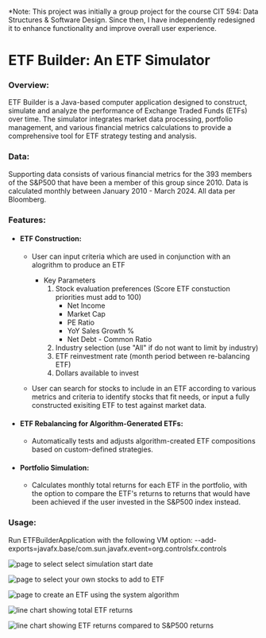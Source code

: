 *Note: This project was initially a group project for the course CIT 594: Data Structures & Software Design. Since then, I have independently redesigned it to enhance functionality and improve overall user experience.

# **ETF Builder: An ETF Simulator**

### **Overview:**
ETF Builder is a Java-based computer application designed to construct, simulate and analyze the performance of Exchange Traded Funds (ETFs) over time. The simulator integrates market data processing, portfolio management, and various financial metrics calculations to provide a comprehensive tool for ETF strategy testing and analysis. 

### **Data:**
Supporting data consists of various financial metrics for the 393 members of the S&P500 that have been a member of this group since 2010. Data is calculated monthly between January 2010 - March 2024. All data per Bloomberg. 

### **Features:**
- #### ETF Construction:
  - User can input criteria which are used in conjunction with an alogrithm to produce an ETF
     - Key Parameters
       1. Stock evaluation preferences (Score ETF constuction priorities must add to 100)
          - Net Income
          * Market Cap
          * PE Ratio
          * YoY Sales Growth %
          * Net Debt - Common Ratio
        2. Industry selection (use "All" if do not want to limit by industry)
        3. ETF reinvestment rate (month period between re-balancing ETF)
        4. Dollars available to invest
        
  - User can search for stocks to include in an ETF according to various metrics and criteria to identify stocks that fit needs, or input a fully constructed exisiting ETF to test against market data.

- #### ETF Rebalancing for Algorithm-Generated ETFs:
  -  Automatically tests and adjusts algorithm-created ETF compositions based on custom-defined strategies.

- #### Portfolio Simulation:
  - Calculates monthly total returns for each ETF in the portfolio, with the option to compare the ETF's returns to returns that would have been achieved if the user invested in the S&P500 index instead.

### **Usage:**
Run ETFBuilderApplication with the following VM option: --add-exports=javafx.base/com.sun.javafx.event=org.controlsfx.controls



![page to select select simulation start date](https://github.com/user-attachments/assets/c986f3a3-a100-4a94-bd17-dedbbb26fd0c)

![page to select your own stocks to add to ETF](https://github.com/user-attachments/assets/33d4dbd2-c292-4cbd-95d9-4b26c2944f32)

![page to create an ETF using the system algorithm](https://github.com/user-attachments/assets/d9d19402-4573-4e93-9556-5fec2cf771bb)

![line chart showing total ETF returns](https://github.com/user-attachments/assets/f652a860-b943-4a83-a55b-8ed847f3397b)

![line chart showing ETF returns compared to S&P500 returns](https://github.com/user-attachments/assets/f1a9640e-9662-4b5a-9f72-0c9d04729743)
